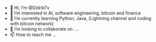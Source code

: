 - 👋 Hi, I’m @DidrikTv
- 👀 I’m interested in AI, software engineering, bitcoin and finance
- 🌱 I’m currently learning Python, Java, (Lightning channel and coding with bitcoin network)
- 💞️ I’m looking to collaborate on ....
- 📫 How to reach me ...

<!---
DidrikTv/DidrikTv is a ✨ special ✨ repository because its `README.md` (this file) appears on your GitHub profile.
You can click the Preview link to take a look at your changes.
--->
